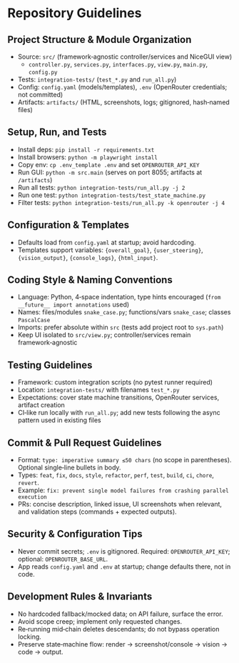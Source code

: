 # Repository Guidelines

## Project Structure & Module Organization
- Source: `src/` (framework‑agnostic controller/services and NiceGUI view)
  - `controller.py`, `services.py`, `interfaces.py`, `view.py`, `main.py`, `config.py`
- Tests: `integration-tests/` (`test_*.py` and `run_all.py`)
- Config: `config.yaml` (models/templates), `.env` (OpenRouter credentials; not committed)
- Artifacts: `artifacts/` (HTML, screenshots, logs; gitignored, hash‑named files)

## Setup, Run, and Tests
- Install deps: `pip install -r requirements.txt`
- Install browsers: `python -m playwright install`
- Copy env: `cp .env_template .env` and set `OPENROUTER_API_KEY`
- Run GUI: `python -m src.main` (serves on port 8055; artifacts at `/artifacts`)
- Run all tests: `python integration-tests/run_all.py -j 2`
- Run one test: `python integration-tests/test_state_machine.py`
- Filter tests: `python integration-tests/run_all.py -k openrouter -j 4`

## Configuration & Templates
- Defaults load from `config.yaml` at startup; avoid hardcoding.
- Templates support variables: `{overall_goal}`, `{user_steering}`, `{vision_output}`, `{console_logs}`, `{html_input}`.

## Coding Style & Naming Conventions
- Language: Python, 4‑space indentation, type hints encouraged (`from __future__ import annotations` used)
- Names: files/modules `snake_case.py`; functions/vars `snake_case`; classes `PascalCase`
- Imports: prefer absolute within `src` (tests add project root to `sys.path`)
- Keep UI isolated to `src/view.py`; controller/services remain framework‑agnostic

## Testing Guidelines
- Framework: custom integration scripts (no pytest runner required)
- Location: `integration-tests/` with filenames `test_*.py`
- Expectations: cover state machine transitions, OpenRouter services, artifact creation
- CI‑like run locally with `run_all.py`; add new tests following the async pattern used in existing files

## Commit & Pull Request Guidelines
- Format: `type: imperative summary ≤50 chars` (no scope in parentheses). Optional single‑line bullets in body.
- Types: `feat`, `fix`, `docs`, `style`, `refactor`, `perf`, `test`, `build`, `ci`, `chore`, `revert`.
- Example: `fix: prevent single model failures from crashing parallel execution`
- PRs: concise description, linked issue, UI screenshots when relevant, and validation steps (commands + expected outputs).

## Security & Configuration Tips
- Never commit secrets; `.env` is gitignored. Required: `OPENROUTER_API_KEY`; optional: `OPENROUTER_BASE_URL`.
- App reads `config.yaml` and `.env` at startup; change defaults there, not in code.

## Development Rules & Invariants
- No hardcoded fallback/mocked data; on API failure, surface the error.
- Avoid scope creep; implement only requested changes.
- Re‑running mid‑chain deletes descendants; do not bypass operation locking.
- Preserve state‑machine flow: render → screenshot/console → vision → code → output.
